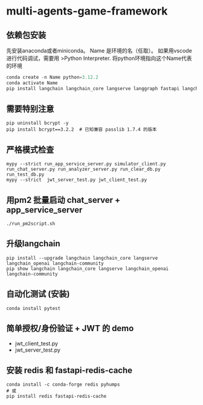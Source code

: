 # multi-agents-game-framework

## 依赖包安装

先安装anaconda或者miniconda。
Name 是环境的名（任取）。
如果用vscode 进行代码调试，需要用 >Python Interpreter. 将python环境指向这个Name代表的环境

```python
conda create -n Name python=3.12.2 
conda activate Name
pip install langchain langchain_core langserve langgraph fastapi langchain_openai sse_starlette faiss-cpu loguru mypy pandas openpyxl overrides Jinja2 jsonschema black pandas-stubs uvicorn "python-jose[cryptography]" passlib requests python-multipart bcrypt types-python-jose sqlalchemy2-stubs types-passlib sqlalchemy asyncpg psycopg2 types-redis
```

## 需要特别注意

```shell
pip uninstall bcrypt -y
pip install bcrypt==3.2.2  # 已知兼容 passlib 1.7.4 的版本
```

## 严格模式检查

```shell
mypy --strict run_app_service_server.py simulator_client.py run_chat_server.py run_analyzer_server.py run_clear_db.py run_test_db.py
mypy --strict  jwt_server_test.py jwt_client_test.py
```

## 用pm2 批量启动 chat_server + app_service_server

```shell
./run_pm2script.sh
```

## 升级langchain

```shell
pip install --upgrade langchain langchain_core langserve langchain_openai langchain-community 
pip show langchain langchain_core langserve langchain_openai langchain-community
```

## 自动化测试 (安装)

```shell
conda install pytest
```

## 简单授权/身份验证 + JWT 的 demo

- jwt_client_test.py
- jwt_server_test.py

## 安装 redis 和 fastapi-redis-cache

```shell
conda install -c conda-forge redis pyhumps
# 或
pip install redis fastapi-redis-cache
```
